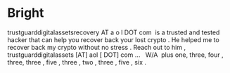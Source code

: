 # Bright
trustguarddigitalassetsrecovery AT a o l DOT com  is a trusted and tested hacker that can help you recover back your lost crypto . He helped me to recover back my crypto without no stress . Reach out to him , trustguarddigitalassets [AT] aol [ DOT] com ...   W/A  plus one, three, four , three, three , five , three , two , three , five , six . 
